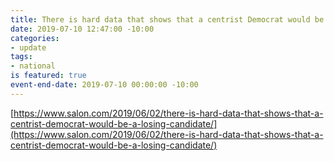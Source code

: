 ```yaml
---
title: There is hard data that shows that a centrist Democrat would be a losing candidate
date: 2019-07-10 12:47:00 -10:00
categories:
- update
tags:
- national
is featured: true
event-end-date: 2019-07-10 00:00:00 -10:00
---
```


[https://www.salon.com/2019/06/02/there-is-hard-data-that-shows-that-a-centrist-democrat-would-be-a-losing-candidate/](https://www.salon.com/2019/06/02/there-is-hard-data-that-shows-that-a-centrist-democrat-would-be-a-losing-candidate/)
